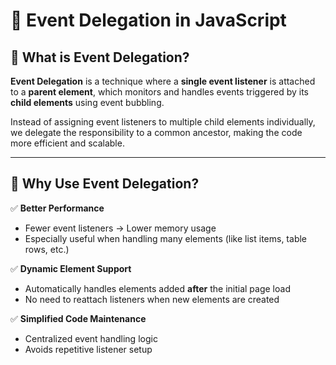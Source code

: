 # 🧭 Event Delegation in JavaScript

## 📌 What is Event Delegation?

**Event Delegation** is a technique where a **single event listener** is attached to a **parent element**, which monitors and handles events triggered by its **child elements** using event bubbling.

Instead of assigning event listeners to multiple child elements individually, we delegate the responsibility to a common ancestor, making the code more efficient and scalable.

---

## 🤔 Why Use Event Delegation?

✅ **Better Performance**  
- Fewer event listeners → Lower memory usage  
- Especially useful when handling many elements (like list items, table rows, etc.)

✅ **Dynamic Element Support**  
- Automatically handles elements added **after** the initial page load  
- No need to reattach listeners when new elements are created

✅ **Simplified Code Maintenance**  
- Centralized event handling logic  
- Avoids repetitive listener setup